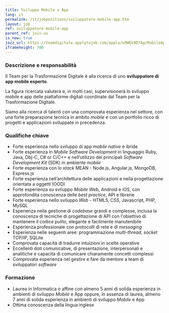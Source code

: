```yaml
---
title: Sviluppo Mobile e App
lang: it
permalink: /it/jobpositions/sviluppatore-mobile-app.htm
layout: job
ref: sviluppatore-mobile-app
parent_ref: join-us
is_new: true
jazz_url: https://teamdigitale.applytojob.com/apply/w9WEk9DfAg/MobileApp-Development
iframeheight: 700
---
```


### Descrizione e responsabilità
Il Team per la Trasformazione Digitale è alla ricerca di uno **sviluppatore di app mobile esperto**.

La figura ricercata valuterà e, in molti casi, supervisionerà lo sviluppo *mobile* e app delle piattaforme digitali coordinate dal Team per la Trasformazione Digitale.

Siamo alla ricerca di talenti con una comprovata esperienza nel settore, con una forte preparazione tecnica in ambito *mobile* e con un portfolio ricco di progetti e applicazioni sviluppate in precedenza.



### Qualifiche chiave
- Forte esperienza nello sviluppo di app *mobile native* e ibride
- Forte esperienza in *Mobile Software Development* in linguaggio Ruby, Java, Obj-C, C# or C/C++ e nell’utilizzo dei principali *Software Development Kit* (SDK) in ambiente *mobile*
- Forte esperienza con lo *stack* MEAN - Node.js, Angular.js, MongoDB, Express.js
- Forte esperienza nell’architettura delle applicazioni e nella progettazione orientata a oggetti (OOD)
- Forte esperienza su sviluppo *Mobile Web*, Android e iOS, con approfondita conoscenza delle *best practice*, API e librerie
- Forte esperienza nello sviluppo *Web* - HTML5, CSS, Javascript, PHP, MySQL
- Esperienza nella gestione di *codebase* grandi e complesse, inclusa la conoscenza di tecniche di progettazione di API con l'obiettivo di mantenere il codice pulito, elegante e facilmente manutenibile
- Esperienza professionale con protocolli di rete e di *messaging*
- Esperienza nelle seguenti aree: programmazione *multi-thread*, *socket* TCP/IP, SQLite
- Comprovata capacità di tradurre intuizioni in scelte operative
- Eccellenti doti comunicative, di presentazione, interpersonali e analitiche e capacità di comunicare chiaramente concetti complessi
- Comprovata esperienza nel gestire e fare da mentore a team di sviluppatori *software*



### Formazione
- Laurea in Informatica o affine con almeno 5 anni di solida esperienza in ambienti di sviluppo *Mobile* e App oppure, in assenza di laurea, almeno 7 anni di solida esperienza in ambienti di sviluppo *Mobile* e App  
- Ottima conoscenza della lingua inglese



